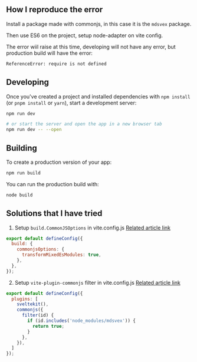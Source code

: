 ## How I reproduce the error
Install a package made with commonjs, in this case it is the `mdsvex` package.

Then use ES6 on the project, setup node-adapter on vite config.

The error wiil raise at this time, developing will not have any error, but production build will have the error:
```bash
ReferenceError: require is not defined
```

## Developing

Once you've created a project and installed dependencies with `npm install` (or `pnpm install` or `yarn`), start a development server:

```bash
npm run dev

# or start the server and open the app in a new browser tab
npm run dev -- --open
```

## Building

To create a production version of your app:

```bash
npm run build
```

You can run the production build with:
```bash
node build
```

## Solutions that I have tried
1. Setup `build.CommonJSOptions` in vite.config.js
[Related article link](https://blog.csdn.net/weixin_41645458/article/details/126952304)
```js
export default defineConfig({
  build: {
    commonjsOptions: {
      transformMixedEsModules: true,
    },
  },
});
```

2. Setup `vite-plugin-commonjs` filter in vite.config.js
[Related article link](https://stackoverflow.com/questions/76702410/uncaught-referenceerror-require-is-not-defined-in-vitejs)
```js
export default defineConfig({
  plugins: [
    sveltekit(),
    commonjs({
      filter(id) {
        if (id.includes('node_modules/mdsvex')) {
          return true;
        }
      },
    }),
  ]
});

```